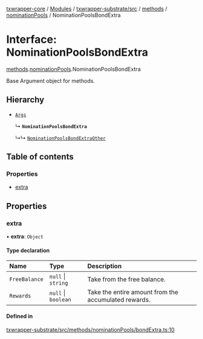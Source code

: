 [txwrapper-core](../README.md) / [Modules](../modules.md) / [txwrapper-substrate/src](../modules/txwrapper_substrate_src.md) / [methods](../modules/txwrapper_substrate_src.methods.md) / [nominationPools](../modules/txwrapper_substrate_src.methods.nominationPools.md) / NominationPoolsBondExtra

# Interface: NominationPoolsBondExtra

[methods](../modules/txwrapper_substrate_src.methods.md).[nominationPools](../modules/txwrapper_substrate_src.methods.nominationPools.md).NominationPoolsBondExtra

Base Argument object for methods.

## Hierarchy

- [`Args`](../modules/txwrapper_core_src.md#args)

  ↳ **`NominationPoolsBondExtra`**

  ↳↳ [`NominationPoolsBondExtraOther`](txwrapper_substrate_src.methods.nominationPools.NominationPoolsBondExtraOther.md)

## Table of contents

### Properties

- [extra](txwrapper_substrate_src.methods.nominationPools.NominationPoolsBondExtra.md#extra)

## Properties

### extra

• **extra**: `Object`

#### Type declaration

| Name | Type | Description |
| :------ | :------ | :------ |
| `FreeBalance` | ``null`` \| `string` | Take from the free balance. |
| `Rewards` | ``null`` \| `boolean` | Take the entire amount from the accumulated rewards. |

#### Defined in

[txwrapper-substrate/src/methods/nominationPools/bondExtra.ts:10](https://github.com/paritytech/txwrapper-core/blob/fe8eeb2/packages/txwrapper-substrate/src/methods/nominationPools/bondExtra.ts#L10)
